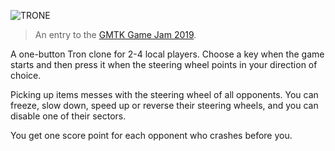 ![TRONE](asset-creation/logo-cover.png)

> An entry to the [GMTK Game Jam 2019](https://menderbug.itch.io/trone).

A one-button Tron clone for 2-4 local players. Choose a key when the game starts and then press it when the steering wheel points in your direction of choice.

Picking up items messes with the steering wheel of all opponents. You can freeze, slow down, speed up or reverse their steering wheels, and you can disable one of their sectors.

You get one score point for each opponent who crashes before you.
